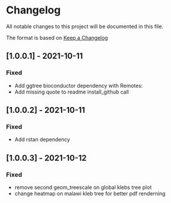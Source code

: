# Changelog
All notable changes to this project will be documented in this file.

The format is based on [Keep a Changelog](https://keepachangelog.com/en/1.0.0/)

## [1.0.0.1] - 2021-10-11
### Fixed
- Add ggtree bioconductor dependency with Remotes:
- Add missing quote to readme install_github call

## [1.0.0.2] - 2021-10-11
### Fixed
- Add rstan dependency

## [1.0.0.3] - 2021-10-12
### Fixed
- remove second geom_treescale on global klebs tree plot
- change heatmap on malawi kleb tree for better pdf renderning

